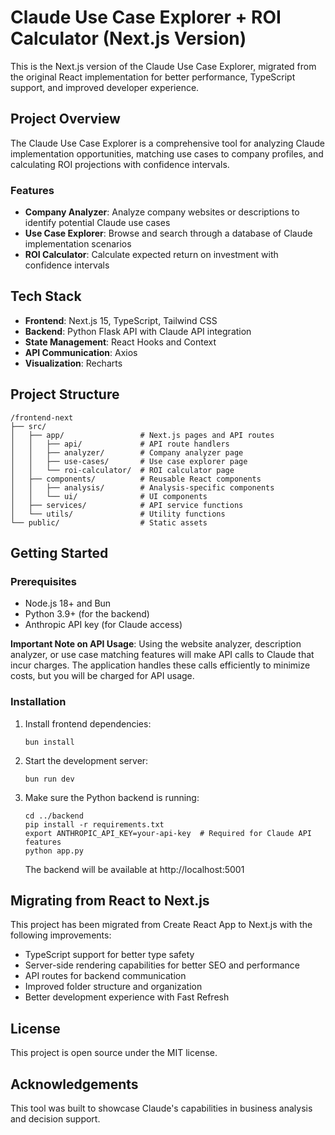 # Claude Use Case Explorer + ROI Calculator (Next.js Version)

This is the Next.js version of the Claude Use Case Explorer, migrated from the original React implementation for better performance, TypeScript support, and improved developer experience.

## Project Overview

The Claude Use Case Explorer is a comprehensive tool for analyzing Claude implementation opportunities, matching use cases to company profiles, and calculating ROI projections with confidence intervals.

### Features

- **Company Analyzer**: Analyze company websites or descriptions to identify potential Claude use cases
- **Use Case Explorer**: Browse and search through a database of Claude implementation scenarios
- **ROI Calculator**: Calculate expected return on investment with confidence intervals

## Tech Stack

- **Frontend**: Next.js 15, TypeScript, Tailwind CSS
- **Backend**: Python Flask API with Claude API integration
- **State Management**: React Hooks and Context
- **API Communication**: Axios
- **Visualization**: Recharts

## Project Structure

```
/frontend-next
├── src/
│   ├── app/                 # Next.js pages and API routes
│   │   ├── api/             # API route handlers
│   │   ├── analyzer/        # Company analyzer page
│   │   ├── use-cases/       # Use case explorer page
│   │   └── roi-calculator/  # ROI calculator page
│   ├── components/          # Reusable React components
│   │   ├── analysis/        # Analysis-specific components
│   │   └── ui/              # UI components
│   ├── services/            # API service functions
│   └── utils/               # Utility functions
└── public/                  # Static assets
```

## Getting Started

### Prerequisites

- Node.js 18+ and Bun
- Python 3.9+ (for the backend)
- Anthropic API key (for Claude access)

**Important Note on API Usage**: Using the website analyzer, description analyzer, or use case matching features will make API calls to Claude that incur charges. The application handles these calls efficiently to minimize costs, but you will be charged for API usage.

### Installation

1. Install frontend dependencies:
   ```
   bun install
   ```

2. Start the development server:
   ```
   bun run dev
   ```

3. Make sure the Python backend is running:
   ```
   cd ../backend
   pip install -r requirements.txt
   export ANTHROPIC_API_KEY=your-api-key  # Required for Claude API features
   python app.py
   ```
   The backend will be available at http://localhost:5001

## Migrating from React to Next.js

This project has been migrated from Create React App to Next.js with the following improvements:

- TypeScript support for better type safety
- Server-side rendering capabilities for better SEO and performance
- API routes for backend communication
- Improved folder structure and organization
- Better development experience with Fast Refresh

## License

This project is open source under the MIT license.

## Acknowledgements

This tool was built to showcase Claude's capabilities in business analysis and decision support.
